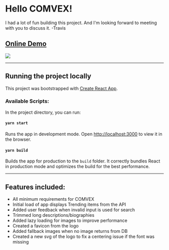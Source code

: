# Hello COMVEX!

I had a lot of fun building this project. And I'm looking forward to meeting with you to discuss it.
-Travis

## [Online Demo](https://movie-widget-travis.herokuapp.com/)

<a href="https://movie-widget-travis.herokuapp.com/"><img src="https://user-images.githubusercontent.com/289841/81184267-2dff1600-8feb-11ea-80dd-31cdd370480d.gif" /></a>

---

## Running the project locally

This project was bootstrapped with [Create React App](https://github.com/facebook/create-react-app).

### Available Scripts:

In the project directory, you can run:

#### `yarn start`

Runs the app in development mode. Open [http://localhost:3000](http://localhost:3000) to view it in the browser.

#### `yarn build`

Builds the app for production to the `build` folder. It correctly bundles React in production mode and optimizes the build for the best performance.

---

## Features included:

- All minimum requirements for COMVEX
- Initial load of app displays Trending items from the API
- Added user feedback when invalid input is used for search
- Trimmed long descriptions/biographies
- Added lazy loading for images to improve performance
- Created a favicon from the logo
- Added fallback images when no image returns from DB
- Created a new svg of the logo to fix a centering issue if the font was missing
